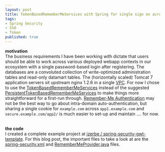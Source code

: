 ```yaml
---
layout: post
title: TokenBasedRememberMeServices with Spring for single sign on across domain
tags:
- Spring Security
- SSO
- Token
published: true
---
```

<strong>motivation</strong><br />
The business requirements I have been working with dictate that users should be
able to work across various deployed webapp contexts in our ecosystem with
a single password-based login after registering. The databases are a convoluted
collection of write-optimized administration tables and read-only datamart
tables. The (horizontally scaled) Tomcat 7 application servers sit upstream
nginx 1.2.6 in a single <a href="http://aws.amazon.com/vpc/">VPC</a>.
For now I chose to use the
<a href="http://static.springsource.org/spring-security/site/docs/3.1.x/apidocs/org/springframework/security/web/authentication/rememberme/TokenBasedRememberMeServices.html">TokenBasedRememberMeServices</a>
instead of the suggested
<a href="http://static.springsource.org/spring-security/site/docs/3.1.x/apidocs/org/springframework/security/web/authentication/rememberme/PersistentTokenBasedRememberMeServices.html">PersistentTokenBasedRememberMeServices</a>
to make things more straightforward for a first-run through.
<a href="http://static.springsource.org/spring-security/site/docs/3.1.x/reference/remember-me.html">Remember-Me Authentication</a>
may not be the best way to go about intra-domain auto-authentication,
but sharing a single cookie for
<code>example.com</code> across <code>app1.example.com</code> and
<code>secure.example.com/app2/</code> is much easier to set-up and
maintain .... for now.<br />
<br />

<strong>the code</strong><br />
I created a complete example project at
<a href="https://github.com/jzerbe/spring-security-gwt-template">jzerbe / spring-security-gwt-template</a>.
For this blog post, the important files to take a look at are the
<a href="https://github.com/jzerbe/spring-security-gwt-template/blob/master/WEB-INF/spring-security.xml">spring-security.xml</a>
and
<a href="https://github.com/jzerbe/spring-security-gwt-template/blob/master/src/com/vraidsys/server/data/RememberMeProvider.java">RememberMeProvider.java</a>
files.
